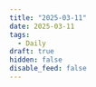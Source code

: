 ```yaml
---
title: "2025-03-11"
date: 2025-03-11
tags:
  - Daily
draft: true
hidden: false
disable_feed: false
---
```


